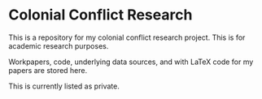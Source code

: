 # Colonial Conflict Research

This is a repository for my colonial conflict research project. This is for academic research purposes.

Workpapers, code, underlying data sources, and with LaTeX code for my papers are stored here.

This is currently listed as private.
